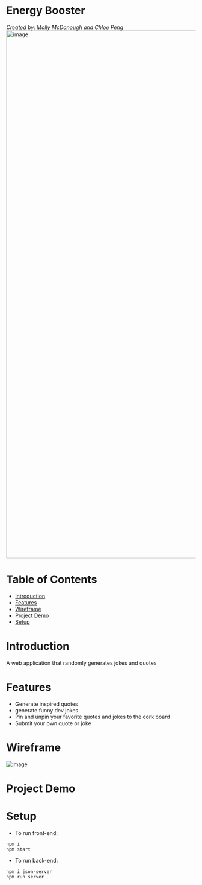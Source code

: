 # Energy Booster
*Created by: Molly McDonough and Chloe Peng* 
<img width="1400" alt="image" src="https://user-images.githubusercontent.com/61214246/172256711-e528fead-743b-4519-ad65-442070bb1809.png">

# Table of Contents 
*   [Introduction](#introduction)
*   [Features](#features)
*   [Wireframe](#wireframe)
*   [Project Demo](#project-demo)
*   [Setup](#setup)

#   Introduction
A web application that randomly generates jokes and quotes

#   Features 
- Generate inspired quotes
- generate funny dev jokes
- Pin and unpin your favorite quotes and jokes to the cork board
- Submit your own quote or joke

#   Wireframe 
![image](https://user-images.githubusercontent.com/61214246/172075916-61ef871e-1dd7-4e22-9a9b-13cc2808ecfc.png)

#   Project Demo 

#   Setup
- To run front-end:
```
npm i
npm start
```

- To run back-end:
```
npm i json-server
npm run server
```
